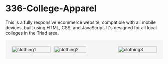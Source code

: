 # 336-College-Apparel
This is a fully responsive ecommerce website, compatible with all mobile devices, built using HTML, CSS, and JavaScript. It's designed for all local colleges in the Triad area.

<div style="background-color: #f5f5f5; padding: 20px;">
  <div style="display: flex; justify-content: space-between; align-items: flex-start;">
    <div style="width: 30%; border-right: 1px solid #ccc; padding-right: 10px;">
      <img src="https://github.com/tyron40/336-College-Apparel/assets/107443273/0ef9d6b4-1c30-4512-a920-1979fdd4b2f0.png" alt="clothing1" style="width: 100%;">
    </div>
    <img src="https://github.com/tyron40/336-College-Apparel/assets/107443273/a11bbe7f-c14e-41da-b09d-5becaa0b318f.png" alt="clothing2" style="width: 50%;">
    <div style="width: 30%;">
      <img src="https://github.com/tyron40/336-College-Apparel/assets/107443273/0661eaa5-226b-412a-90da-44b2472d0e44.png" alt="clothing3" style="width: 100%;">
    </div>
  </div>
</div>
